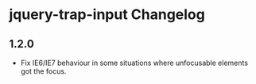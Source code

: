 jquery-trap-input Changelog
===========================

1.2.0
-----
*   Fix IE6/IE7 behaviour in some situations where unfocusable elements
    got the focus.

